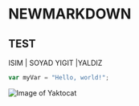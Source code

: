 # NEWMARKDOWN 
## TEST 
ISIM | SOYAD 
YIGIT |YALDIZ
``` javascript
var myVar = "Hello, world!";
```
![Image of Yaktocat](https://octodex.github.com/images/yaktocat.png)
